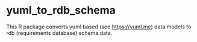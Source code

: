 # yuml_to_rdb_schema
This R package converts yuml based (see https://yuml.me) data models to rdb (requirements database) schema data.
